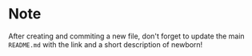 # Note

After creating and commiting a new file, don't forget to update the main `README.md` with the link and a short description of newborn!
